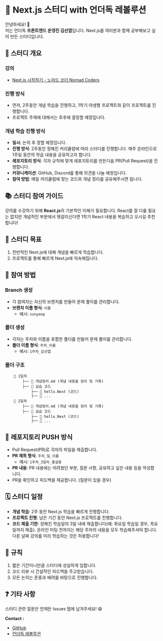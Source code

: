 # 🚀 Next.js 스터디 with 언더독 레볼루션

안녕하세요! 👋  
저는 언더독 **프론트엔드 운영진 김선엽**입니다. Next.js를 여러분과 함께 공부해보고 싶어 만든 스터디입니다.

## 📌 스터디 개요

### 강의
- [Next.js 시작하기 - 노마드 코더 Nomad Coders](https://nomadcoders.co/nextjs-for-beginners)

### 진행 방식
- 먼저, 2주동안 개념 학습을 진행하고, 1학기 야생형 프로젝트와 같이 프로젝트를 진행합니다.
- 프로젝트 주제에 대해서는 추후에 결정할 예정입니다.

### 개념 학습 진행 방식
- **일시**: 논의 후 정할 예정입니다.
- **진행 방식**: 2주동안 정해진 커리큘럼에 따라 스터디를 진행합니다. 매주 온라인으로 1주일 동안의 학습 내용을 공유하고자 합니다.
- **레포지토리 방식**: 각자 규칙에 맞게 레포지토리를 만든다음 PR(Pull Request)을 진행합니다.
- **커뮤니케이션**: GitHub, Discord를 통해 의견을 나눌 예정입니다.
- **참여 방법**: 매일 커리큘럼에 맞는 코드와 개념 정리를 공유해주시면 됩니다.

## 📚 스터디 참여 가이드

강의를 수강하기 위해 **React.js**의 기본적인 이해가 필요합니다. React를 잘 다룰 필요는 없지만 개념적인 부분에서 헷갈리신다면 1학기 React 내용을 복습하고 오시길 추천합니다!

## 🎯 스터디 목표
1. 전반적인 Next.js에 대해 개념을 빠르게 학습합니다.
2. 프로젝트를 통해 빠르게 Next.js에 익숙해집니다.

## 📝 참여 방법

### Branch 생성
- 각 참여자는 자신의 브랜치를 만들어 문제 풀이를 관리합니다.
- **브랜치 이름 형식**: `이름`
  - 예시: `sunyeop`

### 폴더 생성
- 각자는 주차와 이름을 포함한 폴더를 만들어 문제 풀이를 관리합니다.
- **폴더 이름 형식**: `주차_이름`
  - 예시: `1주차_김선엽`

### 폴더 구조
```📂 n주차_이름 
    📂 1일차 
        ├── 📄 개념정리.md (개념 내용을 정리 및 기록) 
        ├── 📂 실습 코드
            ├── 📄 hello.Next (코드)
            ├── 📄 ...
    📂 2일차 
        ├── 📄 개념정리.md (개념 내용을 정리 및 기록) 
        ├── 📂 실습 코드
            ├── 📄 hello.Next (코드)
            ├── 📄 ...       
```

## 🔄 레포지토리 PUSH 방식
- Pull Request(PR)로 각자의 파일을 제출합니다.
- **PR 제목 형식**: `주차_일_이름`
  - 예시: `1주차_3일차_홍길동`
- **PR 내용**: PR 내용에는 어려웠던 부분, 질문 사항, 공유하고 싶은 내용 등을 작성합니다.
- PR을 확인하고 피드백을 제공합니다. (질문이 있을 경우)

## 🗓 스터디 일정
- **개념 학습**: 2주 동안 Next.js 학습을 빠르게 진행합니다.
- **프로젝트 진행**: 남은 기간 동안 Next.js 프로젝트를 진행합니다.
- **코드 제출 기한**: 정해진 학습일의 3일 내에 제출합니다(예: 화요일 학습일 경우, 목요일까지 제출). 
  온라인 미팅 전까지는 해당 주차의 내용을 모두 학습해주셔야 합니다. 다른 날짜 강의를 미리 학습하는 것은 허용합니다!

## 📜 규칙
1. 짧은 기간이니만큼 스터디에 성실하게 임합니다.
2. 코드 리뷰 시 건설적인 피드백을 주고받습니다.
3. 모든 논의는 존중과 배려를 바탕으로 진행합니다.

## ❓ 기타 사항
스터디 관련 질문은 언제든 Issues 탭에 남겨주세요! 😄

**Contact :**
- [GitHub](https://github.com/shipleaf)
- [언더독 레볼루션](https://udr.oopy.io/)
